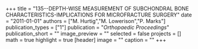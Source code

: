 +++
title = "135--DEPTH-WISE MEASUREMENT OF SUBCHONDRAL BONE CHARACTERISTICS-IMPLICATIONS FOR MICROFRACTURE SURGERY"
date = "2011-01-01"
authors = ["M. Hurtig","M. Lowerison","P. Marks"]
publication_types = ["1"]
publication = "_Orthopaedic Proceedings_"
publication_short = ""
image_preview = ""
selected = false
projects = []
math = true
highlight = true
[header]
image = ""
caption = ""
+++

